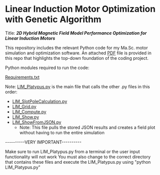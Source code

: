 # Linear Induction Motor Optimization with Genetic Algorithm
Title: **_2D Hybrid Magnetic Field Model Performance Optimization for Linear Induction Motors_**

This repository includes the relevant Python code for my Ma.Sc. motor simulation and optimization software.
An attached [PDF](https://github.com/MichaelThamm/Masters/blob/main/ProjectExplanation_GitHub.pdf) file is provided in this repo that highlights the top-down foundation of the coding project.

Python modules required to run the code:

[Requirements.txt](https://github.com/MichaelThamm/Masters/blob/main/requirements.txt)

Note: [LIM_Platypus.py](https://github.com/MichaelThamm/Masters/blob/main/LIM_Platypus.py) is the main file that calls the other .py files in this order:

* [LIM_SlotPoleCalculation.py](https://github.com/MichaelThamm/Masters/blob/main/LIM_SlotPoleCalculation.py)
* [LIM_Grid.py](https://github.com/MichaelThamm/Masters/blob/main/LIM_Grid.py)
* [LIM_Compute.py](https://github.com/MichaelThamm/Masters/blob/main/LIM_Compute.py)
* [LIM_Show.py](https://github.com/MichaelThamm/Masters/blob/main/LIM_Show.py)
* [LIM_ShowFromJSON.py](https://github.com/MichaelThamm/Masters/blob/main/LIM_ShowFromJSON.py)
  *  Note: This file pulls the stored JSON results and creates a field plot without having to run the entire simulation

----------VERY IMPORTANT----------

Make sure to run LIM_Platypus.py from a terminal or the user input functionality will not work
You must also change to the correct directory that contains these files and execute the LIM_Platypus.py using "python LIM_Platypus.py"
